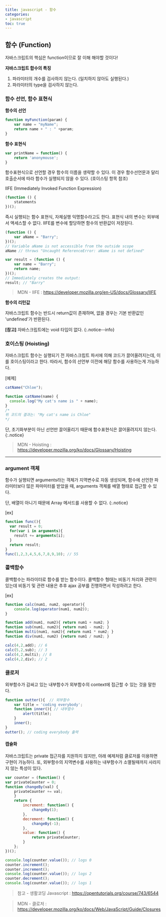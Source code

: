 ```yaml
---
title: javascript - 함수
categories:
- javascript
toc: true
---
```


## 함수 (Function)

자바스크립트의 핵심은 function이므로 잘 이해 해야할 것이다!

**자바스크립트 합수의 특징**

1. 파라미터의 개수를 검사하지 않는다. (일치하지 않아도 실행된다.)
2. 파라미터의 type을 검사하지 않는다.


### 함수 선언, 함수 표현식

**함수의 선언**

```js
function myFunction(param) {
    var name = "myName";
    return name + " : " +param;
}
```

**함수 표현식**

```js
var printName = function() {
    return 'anonymouse';
}
```

함수표현식으로 선언할 경우 함수의 이름을 생략할 수 있다.
이 경우 함수선언문과 달리 호출순서에 따라 함수가 실행되지 않을 수 있다.
(호이스팅 항목 참조)


IIFE (Immediately Invoked Function Expression)

```js
(function () {
    statements
})();

```

즉시 실행되는 함수 표현식, 자체실행 익명함수라고도 한다.
표현식 내의 변수는 외부에서 액세스할 수 없다. IIFE를 변수에 할당하면 함수의 반환값이 저장된다.

```js
(function () {
    var aName = "Barry";
})();
// Variable aName is not accessible from the outside scope
aName // throws "Uncaught ReferenceError: aName is not defined"

```

```js
var result = (function () {
    var name = "Barry";
    return name;
})();
// Immediately creates the output:
result; // "Barry"

```

> MDN - IIFE
> : <https://developer.mozilla.org/en-US/docs/Glossary/IIFE>




**함수의 리턴값**

자바스크립트 함수는 반드시 return값이 존재하며,
없을 경우는 기본 반환값인 'undefined'가 반환된다.

__[참고]__ 자바스크립트에는 void 타입이 없다.
{:.notice--info}

### 호이스팅 (Hoisting)

자바스크립트 함수는 실행되기 전 자바스크립트 파서에 의해 코드가 끌어올려지는데,
이를 호이스팅이라고 한다. 따라서, 함수의 선언부 이전에 해당 함수를 사용하는게 가능하다.

[예제]

```js
catName("Chloe");

function catName(name) {
  console.log("My cat's name is " + name);
}
/*
위 코드의 결과는: "My cat's name is Chloe"
*/
```

단, 초기화부분이 아닌 선언만 끌어올리기 때문에 함수표현식은 끌어올려지지 않는다.
{:.notice}

>MDN - Hoisting
> : <https://developer.mozilla.org/ko/docs/Glossary/Hoisting>


- - -

### argument 객체

함수가 실행되면 arguments라는 객체가 지역변수로 자동 생성되며,
함수에 선언한 파라미터보다 많은 파마미터를 받았을 때, arguments 객체를 배열 형태로 접근할 수 있다.

단, 배열이 아니기 때문에 Array 메서드를 사용할 수 없다.
{:.notice}

[ex]
```js
function func(){
  var result = 0;
  for(var i in arguments){
    result += arguments[i];
  }
  return result;
}
func(1,2,3,4,5,6,7,8,9,10); // 55
```

### 콜백함수

콜백함수는 파라미터로 함수를 받는 함수이다. 콜백함수 형태는 비동기 처리와 관련이 있는데 비동기 및 관련 내용은 추후 ajax 공부를 진행하면서 작성하려고 한다.

[ex]
```js
function calc(num1, num2, operator){
    console.log(operator(num1, num2));
}

function add(num1, num2){ return num1 + num2; }
function sub(num1, num2){ return num1 - num2; }
function multi(num1, num2){ return num1 * num2; }
function div(num1, num2) {return num1 / num2; }

calc(4,2,add); // 6
calc(5,2,sub); // 3
calc(4,2,multi); // 8
calc(4,2,div); // 2
```



### 클로저

외부함수가 감싸고 있는 내부함수가 외부함수의 context에 접근할 수 있는 것을 말한다.

```js
function outter(){  // 외부함수
    var title = 'coding everybody';
    function inner(){ // 내부함수
        alert(title);
    }
    inner();
}
outter(); // coding everybody 출력
```

#### 캡슐화

자바스크립트는 private 접근자를 지원하지 않지만, 아래 예제처럼 클로저를 이용하면 구현이 가능하다.
또, 외부함수의 지역변수를 사용하는 내부함수가 소멸될때까지 사라지지 않는 특성이 있다.


```js
var counter = (function() {
var privateCounter = 0;
function changeBy(val) {
    privateCounter += val;
    }
    return {
        increment: function() {
            changeBy(1);
        },
        decrement: function() {
            changeBy(-1);
        },
        value: function() {
            return privateCounter;
        }
    };   
})();

console.log(counter.value()); // logs 0
counter.increment();
counter.increment();
console.log(counter.value()); // logs 2
counter.decrement();
console.log(counter.value()); // logs 1
```



> 참고 - 생활코딩 Javascript
> : <https://opentutorials.org/course/743/6544>

> MDN - 클로저
> : <https://developer.mozilla.org/ko/docs/Web/JavaScript/Guide/Closures>
